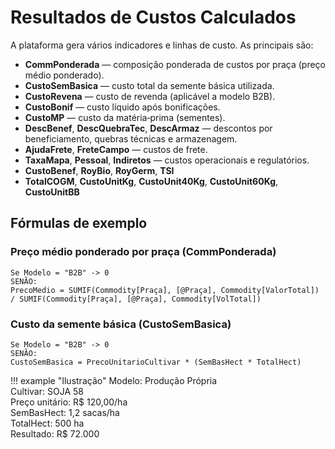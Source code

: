 # Resultados de Custos Calculados

A plataforma gera vários indicadores e linhas de custo. As principais são:

- **CommPonderada** — composição ponderada de custos por praça (preço médio ponderado).
- **CustoSemBasica** — custo total da semente básica utilizada.
- **CustoRevena** — custo de revenda (aplicável a modelo B2B).
- **CustoBonif** — custo líquido após bonificações.
- **CustoMP** — custo da matéria‑prima (sementes).
- **DescBenef**, **DescQuebraTec**, **DescArmaz** — descontos por beneficiamento, quebras técnicas e armazenagem.
- **AjudaFrete**, **FreteCampo** — custos de frete.
- **TaxaMapa**, **Pessoal**, **Indiretos** — custos operacionais e regulatórios.
- **CustoBenef**, **RoyBio**, **RoyGerm**, **TSI**
- **TotalCOGM**, **CustoUnitKg**, **CustoUnit40Kg**, **CustoUnit60Kg**, **CustoUnitBB**

## Fórmulas de exemplo

### Preço médio ponderado por praça (CommPonderada)
```
Se Modelo = "B2B" -> 0
SENÃO:
PrecoMedio = SUMIF(Commodity[Praça], [@Praça], Commodity[ValorTotal]) / SUMIF(Commodity[Praça], [@Praça], Commodity[VolTotal])
```

### Custo da semente básica (CustoSemBasica)
```
Se Modelo = "B2B" -> 0
SENÃO:
CustoSemBasica = PrecoUnitarioCultivar * (SemBasHect * TotalHect)
```

!!! example "Ilustração"
    Modelo: Produção Própria  
    Cultivar: SOJA 58  
    Preço unitário: R$ 120,00/ha  
    SemBasHect: 1,2 sacas/ha  
    TotalHect: 500 ha  
    Resultado: R$ 72.000

